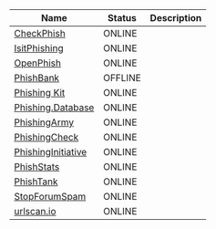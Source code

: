 |Name|Status|Description|
| ------ | ------ | ------ |
|[CheckPhish](https://checkphish.ai)| ONLINE | |
|[IsitPhishing](https://isitphishing.org)| ONLINE | |
|[OpenPhish](https://openphish.com)| ONLINE | |
|[PhishBank](https://phishbank.org)| OFFLINE | |
|[Phishing Kit](https://github.com/0xDanielLopez/phishing_kits)| ONLINE | |
|[Phishing.Database](https://github.com/mitchellkrogza/Phishing.Database)| ONLINE | |
|[PhishingArmy](https://phishing.army)| ONLINE | |
|[PhishingCheck](https://phishcheck.me)| ONLINE | |
|[PhishingInitiative](https://phishing-initiative.fr/contrib)| ONLINE | |
|[PhishStats](https://phishstats.info)| ONLINE | |
|[PhishTank](https://www.phishtank.com)| ONLINE | |
|[StopForumSpam](https://www.stopforumspam.com)| ONLINE | |
|[urlscan.io](https://urlscan.io)| ONLINE | |
